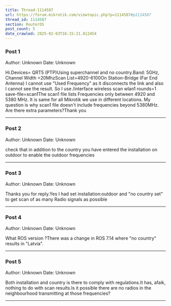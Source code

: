 ```yaml
---
title: Thread-1114587
url: https://forum.mikrotik.com/viewtopic.php?p=1114587#p1114587
thread_id: 1114587
section: RouterOS
post_count: 5
date_crawled: 2025-02-03T16:15:21.812454
---
```


### Post 1
Author: Unknown
Date: Unknown

Hi.Devices= QRT5 (PTP)Using superchannel and no country.Band: 5GHz, Channel Width =20MhzScan List=4920-6100On Station-Bridge (Far End Antenna) I cannot use "Used Frequency" as it disconnects the link and also I cannot see the result. So I use /interface wireless scan wlan1 rounds=1 save-file=scan1The scan1 file lists Frequencies only between 4920 and 5380 MHz. It is same for all Mikrotik we use in different locations. My question is why scan1 file doesn't include frequencies beyond 5380MHz. Are there extra parameters?Thank you

---
### Post 2
Author: Unknown
Date: Unknown

check that in addition to the country you have entered the installation on outdoor to enable the outdoor frequencies

---
### Post 3
Author: Unknown
Date: Unknown

Thanks you for reply.Yes I had set installation:outdoor and "no country set" to get scan of as many Radio signals as possible

---
### Post 4
Author: Unknown
Date: Unknown

What ROS version ?There was a change in ROS 7.14 where "no country" results in "Latvia".

---
### Post 5
Author: Unknown
Date: Unknown

Both installation and country is there to comply with regulations.It has, afaik, nothing to do with scan results.Is it possible there are no radios in the neighbourhood transmitting at those frequencies?

---
